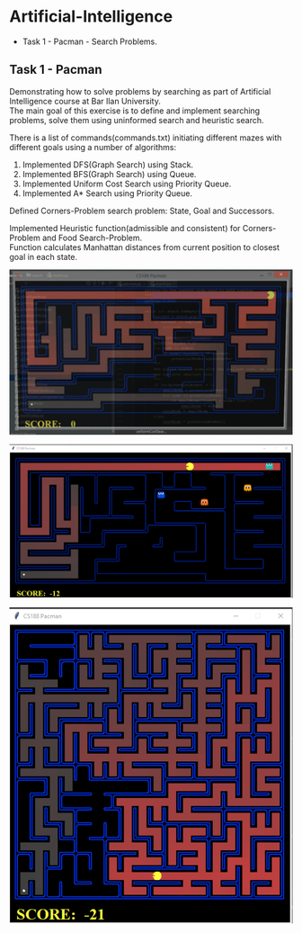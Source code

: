 # Artificial-Intelligence
- Task 1 - Pacman - Search Problems.

## Task 1 - Pacman
Demonstrating how to solve problems by searching as part of Artificial Intelligence course at Bar Ilan University.<br/>
The main goal of this exercise is to define and implement searching problems, solve them using uninformed search and heuristic search.

There is a list of commands(commands.txt) initiating different mazes with different goals using a number of algorithms:
1. Implemented DFS(Graph Search) using Stack.
2. Implemented BFS(Graph Search) using Queue.
3. Implemented Uniform Cost Search using Priority Queue.
4. Implemented A* Search using Priority Queue.

Defined Corners-Problem search problem: State, Goal and Successors.

Implemented Heuristic function(admissible and consistent) for Corners-Problem and Food Search-Problem.<br/>
Function calculates Manhattan distances from current position to closest goal in each state.

![alt text](Ex1/Extra/pac-astrar-seq.gif)

![alt text](Ex1/Extra/Capture1.jpg)

![alt text](Ex1/Extra/Capture.jpg)

